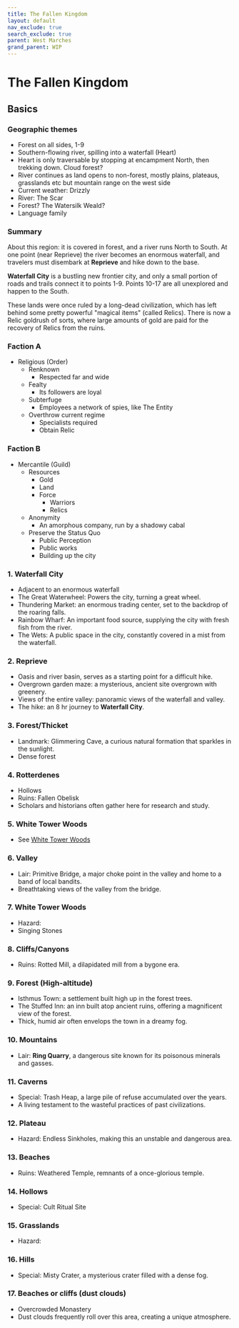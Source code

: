 ```yaml
---
title: The Fallen Kingdom
layout: default
nav_exclude: true
search_exclude: true
parent: West Marches
grand_parent: WIP
---
```


# The Fallen Kingdom

## Basics

### Geographic themes
- Forest on all sides, 1-9
- Southern-flowing river, spilling into a waterfall (Heart)
- Heart is only traversable by stopping at encampment North, then trekking down. Cloud forest?
- River continues as land opens to non-forest, mostly plains, plateaus, grasslands etc but mountain range on the west side
- Current weather: Drizzly
- River: The Scar
- Forest? The Watersilk Weald?
- Language family

### Summary

About this region: it is covered in forest, and a river runs North to South. At one point (near Reprieve) the river becomes an enormous waterfall, and travelers must disembark at **Reprieve** and hike down to the base. 

**Waterfall City** is a bustling new frontier city, and only a small portion of roads and trails connect it to points 1-9. Points 10-17 are all unexplored and happen to the South. 

These lands were once ruled by a long-dead civilization, which has left behind some pretty powerful "magical items" (called Relics). There is now a Relic goldrush of sorts, where large amounts of gold are paid for the recovery of Relics from the ruins.


### Faction A

- Religious (Order)
  - Renknown
    - Respected far and wide
  - Fealty
    - Its followers are loyal
  - Subterfuge
    - Employees a network of spies, like The Entity
  - Overthrow current regime
    - Specialists required
    - Obtain Relic

### Faction B

- Mercantile (Guild)
  - Resources
    - Gold
    - Land
    - Force
      - Warriors
      - Relics
  - Anonymity
    - An amorphous company, run by a shadowy cabal
  - Preserve the Status Quo
    - Public Perception
    - Public works
    - Building up the city

### 1. Waterfall City

- Adjacent to an enormous waterfall
- The Great Waterwheel: Powers the city, turning a great wheel.
- Thundering Market: an enormous trading center, set to the backdrop of the roaring falls.
- Rainbow Wharf: An important food source, supplying the city with fresh fish from the river.
- The Wets: A public space in the city, constantly covered in a mist from the waterfall.

### 2. Reprieve

- Oasis and river basin, serves as a starting point for a difficult hike.
- Overgrown garden maze: a mysterious, ancient site overgrown with greenery.
- Views of the entire valley: panoramic views of the waterfall and valley.
- The hike: an 8 hr journey to **Waterfall City**.

### 3. Forest/Thicket

- Landmark: Glimmering Cave, a curious natural formation that sparkles in the sunlight.
- Dense forest

### 4. Rotterdenes

- Hollows
- Ruins: Fallen Obelisk
- Scholars and historians often gather here for research and study.

### 5. White Tower Woods

- See [White Tower Woods](/wip/west-marches/white-tower-woods)

### 6. Valley

- Lair: Primitive Bridge, a major choke point in the valley and home to a band of local bandits.
- Breathtaking views of the valley from the bridge.

### 7. White Tower Woods 

- Hazard: 
- Singing Stones

### 8. Cliffs/Canyons

- Ruins: Rotted Mill, a dilapidated mill from a bygone era.

### 9. Forest (High-altitude)

- Isthmus Town: a settlement built high up in the forest trees.
- The Stuffed Inn: an inn built atop ancient ruins, offering a magnificent view of the forest.
- Thick, humid air often envelops the town in a dreamy fog.

### 10. Mountains

- Lair: **Ring Quarry**, a dangerous site known for its poisonous minerals and gasses.

### 11. Caverns

- Special: Trash Heap, a large pile of refuse accumulated over the years.
- A living testament to the wasteful practices of past civilizations.

### 12. Plateau

- Hazard: Endless Sinkholes, making this an unstable and dangerous area.

### 13. Beaches

- Ruins: Weathered Temple, remnants of a once-glorious temple.

### 14. Hollows

- Special: Cult Ritual Site

### 15. Grasslands

- Hazard:

### 16. Hills

- Special: Misty Crater, a mysterious crater filled with a dense fog.

### 17. Beaches or cliffs (dust clouds)

- Overcrowded Monastery
- Dust clouds frequently roll over this area, creating a unique atmosphere.